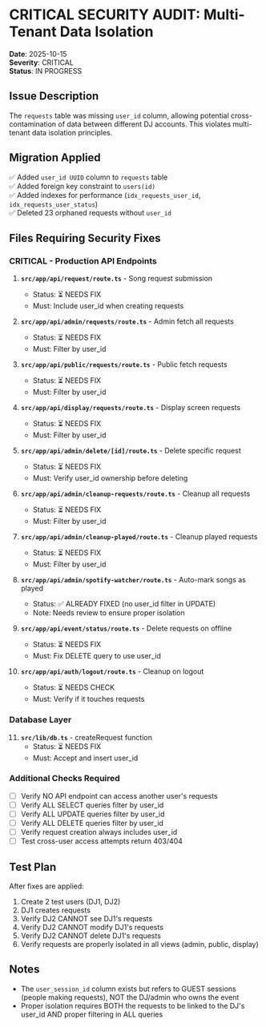 # CRITICAL SECURITY AUDIT: Multi-Tenant Data Isolation

**Date**: 2025-10-15  
**Severity**: CRITICAL  
**Status**: IN PROGRESS

## Issue Description

The `requests` table was missing `user_id` column, allowing potential cross-contamination of data between different DJ accounts. This violates multi-tenant data isolation principles.

## Migration Applied

✅ Added `user_id UUID` column to `requests` table  
✅ Added foreign key constraint to `users(id)`  
✅ Added indexes for performance (`idx_requests_user_id`, `idx_requests_user_status`)  
✅ Deleted 23 orphaned requests without `user_id`

## Files Requiring Security Fixes

### CRITICAL - Production API Endpoints

1. **`src/app/api/request/route.ts`** - Song request submission
   - Status: ⏳ NEEDS FIX
   - Must: Include user_id when creating requests

2. **`src/app/api/admin/requests/route.ts`** - Admin fetch all requests  
   - Status: ⏳ NEEDS FIX
   - Must: Filter by user_id

3. **`src/app/api/public/requests/route.ts`** - Public fetch requests
   - Status: ⏳ NEEDS FIX
   - Must: Filter by user_id

4. **`src/app/api/display/requests/route.ts`** - Display screen requests
   - Status: ⏳ NEEDS FIX
   - Must: Filter by user_id

5. **`src/app/api/admin/delete/[id]/route.ts`** - Delete specific request
   - Status: ⏳ NEEDS FIX
   - Must: Verify user_id ownership before deleting

6. **`src/app/api/admin/cleanup-requests/route.ts`** - Cleanup all requests
   - Status: ⏳ NEEDS FIX
   - Must: Filter by user_id

7. **`src/app/api/admin/cleanup-played/route.ts`** - Cleanup played requests
   - Status: ⏳ NEEDS FIX
   - Must: Filter by user_id

8. **`src/app/api/admin/spotify-watcher/route.ts`** - Auto-mark songs as played
   - Status: ✅ ALREADY FIXED (no user_id filter in UPDATE)
   - Note: Needs review to ensure proper isolation

9. **`src/app/api/event/status/route.ts`** - Delete requests on offline
   - Status: ⏳ NEEDS FIX
   - Must: Fix DELETE query to use user_id

10. **`src/app/api/auth/logout/route.ts`** - Cleanup on logout
    - Status: ⏳ NEEDS CHECK
    - Must: Verify if it touches requests

### Database Layer

11. **`src/lib/db.ts`** - createRequest function
    - Status: ⏳ NEEDS FIX
    - Must: Accept and insert user_id

### Additional Checks Required

- [ ] Verify NO API endpoint can access another user's requests
- [ ] Verify ALL SELECT queries filter by user_id
- [ ] Verify ALL UPDATE queries filter by user_id  
- [ ] Verify ALL DELETE queries filter by user_id
- [ ] Verify request creation always includes user_id
- [ ] Test cross-user access attempts return 403/404

## Test Plan

After fixes are applied:

1. Create 2 test users (DJ1, DJ2)
2. DJ1 creates requests
3. Verify DJ2 CANNOT see DJ1's requests
4. Verify DJ2 CANNOT modify DJ1's requests
5. Verify DJ2 CANNOT delete DJ1's requests
6. Verify requests are properly isolated in all views (admin, public, display)

## Notes

- The `user_session_id` column exists but refers to GUEST sessions (people making requests), NOT the DJ/admin who owns the event
- Proper isolation requires BOTH the requests to be linked to the DJ's user_id AND proper filtering in ALL queries

